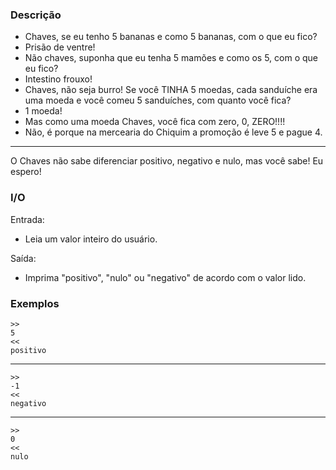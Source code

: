 ### Descrição

- Chaves, se eu tenho 5 bananas e como 5 bananas, com o que eu fico?
- Prisão de ventre!
- Não chaves, suponha que eu tenha 5 mamões e como os 5, com o que eu fico?
- Intestino frouxo!
- Chaves, não seja burro! Se você TINHA 5 moedas, cada sanduíche era uma moeda
e você comeu 5 sanduíches, com quanto você fica?
- 1 moeda!
- Mas como uma moeda Chaves, você fica com zero, 0, ZERO!!!!
- Não, é porque na mercearia do Chiquim a promoção é leve 5 e pague 4.

---

O Chaves não sabe diferenciar positivo, negativo e nulo, mas você sabe!
Eu espero!

### I/O

Entrada:
* Leia um valor inteiro do usuário. 

Saída:
* Imprima "positivo", "nulo" ou "negativo" de acordo com o valor lido. 

### Exemplos

    >>
    5
    <<
    positivo
---
    >>
    -1
    <<
    negativo
---
    >>
    0
    <<
    nulo

